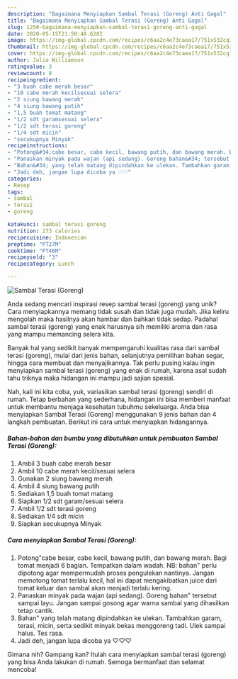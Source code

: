 ```yaml
---
description: "Bagaimana Menyiapkan Sambal Terasi (Goreng) Anti Gagal"
title: "Bagaimana Menyiapkan Sambal Terasi (Goreng) Anti Gagal"
slug: 1250-bagaimana-menyiapkan-sambal-terasi-goreng-anti-gagal
date: 2020-05-15T21:50:48.628Z
image: https://img-global.cpcdn.com/recipes/c6aa2c4e73caea17/751x532cq70/sambal-terasi-goreng-foto-resep-utama.jpg
thumbnail: https://img-global.cpcdn.com/recipes/c6aa2c4e73caea17/751x532cq70/sambal-terasi-goreng-foto-resep-utama.jpg
cover: https://img-global.cpcdn.com/recipes/c6aa2c4e73caea17/751x532cq70/sambal-terasi-goreng-foto-resep-utama.jpg
author: Julia Williamson
ratingvalue: 3
reviewcount: 8
recipeingredient:
- "3 buah cabe merah besar"
- "10 cabe merah kecilsesuai selera"
- "2 siung bawang merah"
- "4 siung bawang putih"
- "1,5 buah tomat matang"
- "1/2 sdt garamsesuai selera"
- "1/2 sdt terasi goreng"
- "1/4 sdt micin"
- "secukupnya Minyak"
recipeinstructions:
- "Potong&#34;cabe besar, cabe kecil, bawang putih, dan bawang merah. Bagi tomat menjadi 6 bagian. Tempatkan dalam wadah. NB: bahan&#34; perlu dipotong agar mempermudah proses pengulekan nantinya. Jangan memotong tomat terlalu kecil, hal ini dapat mengakibatkan juice dari tomat keluar dan sambal akan menjadi terlalu kering."
- "Panaskan minyak pada wajan (api sedang). Goreng bahan&#34; tersebut sampai layu. Jangan sampai gosong agar warna sambal yang dihasilkan tetap cantik."
- "Bahan&#34; yang telah matang dipindahkan ke ulekan. Tambahkan garam, terasi, micin, serta sedikit minyak bekas menggoreng tadi. Ulek sampai halus. Tes rasa."
- "Jadi deh, jangan lupa dicoba ya ♡♡♡"
categories:
- Resep
tags:
- sambal
- terasi
- goreng

katakunci: sambal terasi goreng 
nutrition: 273 calories
recipecuisine: Indonesian
preptime: "PT27M"
cooktime: "PT46M"
recipeyield: "3"
recipecategory: Lunch

---
```



![Sambal Terasi (Goreng)](https://img-global.cpcdn.com/recipes/c6aa2c4e73caea17/751x532cq70/sambal-terasi-goreng-foto-resep-utama.jpg)

Anda sedang mencari inspirasi resep sambal terasi (goreng) yang unik? Cara menyiapkannya memang tidak susah dan tidak juga mudah. Jika keliru mengolah maka hasilnya akan hambar dan bahkan tidak sedap. Padahal sambal terasi (goreng) yang enak harusnya sih memiliki aroma dan rasa yang mampu memancing selera kita.

Banyak hal yang sedikit banyak mempengaruhi kualitas rasa dari sambal terasi (goreng), mulai dari jenis bahan, selanjutnya pemilihan bahan segar, hingga cara membuat dan menyajikannya. Tak perlu pusing kalau ingin menyiapkan sambal terasi (goreng) yang enak di rumah, karena asal sudah tahu triknya maka hidangan ini mampu jadi sajian spesial.




Nah, kali ini kita coba, yuk, variasikan sambal terasi (goreng) sendiri di rumah. Tetap berbahan yang sederhana, hidangan ini bisa memberi manfaat untuk membantu menjaga kesehatan tubuhmu sekeluarga. Anda bisa menyiapkan Sambal Terasi (Goreng) menggunakan 9 jenis bahan dan 4 langkah pembuatan. Berikut ini cara untuk menyiapkan hidangannya.

<!--inarticleads1-->

##### Bahan-bahan dan bumbu yang dibutuhkan untuk pembuatan Sambal Terasi (Goreng):

1. Ambil 3 buah cabe merah besar
1. Ambil 10 cabe merah kecil/sesuai selera
1. Gunakan 2 siung bawang merah
1. Ambil 4 siung bawang putih
1. Sediakan 1,5 buah tomat matang
1. Siapkan 1/2 sdt garam/sesuai selera
1. Ambil 1/2 sdt terasi goreng
1. Sediakan 1/4 sdt micin
1. Siapkan secukupnya Minyak




<!--inarticleads2-->

##### Cara menyiapkan Sambal Terasi (Goreng):

1. Potong&#34;cabe besar, cabe kecil, bawang putih, dan bawang merah. Bagi tomat menjadi 6 bagian. Tempatkan dalam wadah. NB: bahan&#34; perlu dipotong agar mempermudah proses pengulekan nantinya. Jangan memotong tomat terlalu kecil, hal ini dapat mengakibatkan juice dari tomat keluar dan sambal akan menjadi terlalu kering.
1. Panaskan minyak pada wajan (api sedang). Goreng bahan&#34; tersebut sampai layu. Jangan sampai gosong agar warna sambal yang dihasilkan tetap cantik.
1. Bahan&#34; yang telah matang dipindahkan ke ulekan. Tambahkan garam, terasi, micin, serta sedikit minyak bekas menggoreng tadi. Ulek sampai halus. Tes rasa.
1. Jadi deh, jangan lupa dicoba ya ♡♡♡




Gimana nih? Gampang kan? Itulah cara menyiapkan sambal terasi (goreng) yang bisa Anda lakukan di rumah. Semoga bermanfaat dan selamat mencoba!
